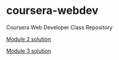 # coursera-webdev
<p>Coursera Web Developer Class Repository</p>
<p><a href="/module2-solution">Module 2 solution</a></p>
<p><a href="/module3-solution">Module 3 solution</a></p>